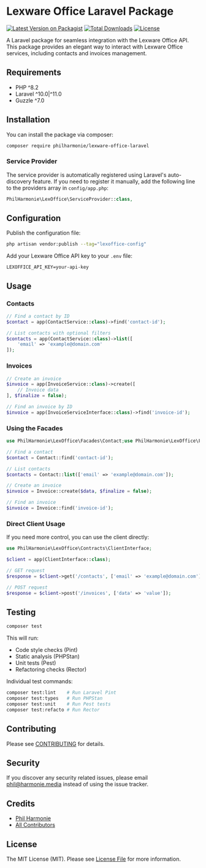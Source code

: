 # Lexware Office Laravel Package

[![Latest Version on Packagist](https://img.shields.io/packagist/v/philharmonie/lexware-office-laravel.svg?style=flat-square)](https://packagist.org/packages/philharmonie/lexware-office-laravel)
[![Total Downloads](https://img.shields.io/packagist/dt/philharmonie/lexware-office-laravel.svg?style=flat-square)](https://packagist.org/packages/philharmonie/lexware-office-laravel)
[![License](https://img.shields.io/packagist/l/philharmonie/lexware-office-laravel.svg?style=flat-square)](https://packagist.org/packages/philharmonie/lexware-office-laravel)

A Laravel package for seamless integration with the Lexware Office API. This package provides an elegant way to interact with Lexware Office services, including contacts and invoices management.

## Requirements

- PHP ^8.2
- Laravel ^10.0|^11.0
- Guzzle ^7.0

## Installation

You can install the package via composer:

```bash
composer require philharmonie/lexware-office-laravel
```

### Service Provider

The service provider is automatically registered using Laravel's auto-discovery feature. If you need to register it manually, add the following line to the providers array in `config/app.php`:

```php
PhilHarmonie\LexOffice\ServiceProvider::class,
```

## Configuration

Publish the configuration file:

```bash
php artisan vendor:publish --tag="lexoffice-config"
```

Add your Lexware Office API key to your `.env` file:

```env
LEXOFFICE_API_KEY=your-api-key
```

## Usage

### Contacts

```php
// Find a contact by ID
$contact = app(ContactService::class)->find('contact-id');

// List contacts with optional filters
$contacts = app(ContactService::class)->list([
    'email' => 'example@domain.com'
]);
```

### Invoices

```php
// Create an invoice
$invoice = app(InvoiceService::class)->create([
    // Invoice data
], $finalize = false);

// Find an invoice by ID
$invoice = app(InvoiceServiceInterface::class)->find('invoice-id');
```

### Using the Facades

```php
use PhilHarmonie\LexOffice\Facades\Contact;use PhilHarmonie\LexOffice\Facades\Invoice;

// Find a contact
$contact = Contact::find('contact-id');

// List contacts
$contacts = Contact::list(['email' => 'example@domain.com']);

// Create an invoice
$invoice = Invoice::create($data, $finalize = false);

// Find an invoice
$invoice = Invoice::find('invoice-id');
```

### Direct Client Usage

If you need more control, you can use the client directly:

```php
use PhilHarmonie\LexOffice\Contracts\ClientInterface;

$client = app(ClientInterface::class);

// GET request
$response = $client->get('/contacts', ['email' => 'example@domain.com']);

// POST request
$response = $client->post('/invoices', ['data' => 'value']);
```

## Testing

```bash
composer test
```

This will run:

- Code style checks (Pint)
- Static analysis (PHPStan)
- Unit tests (Pest)
- Refactoring checks (Rector)

Individual test commands:

```bash
composer test:lint    # Run Laravel Pint
composer test:types   # Run PHPStan
composer test:unit    # Run Pest tests
composer test:refacto # Run Rector
```

## Contributing

Please see [CONTRIBUTING](CONTRIBUTING.md) for details.

## Security

If you discover any security related issues, please email phil@harmonie.media instead of using the issue tracker.

## Credits

- [Phil Harmonie](https://github.com/philharmonie)
- [All Contributors](../../contributors)

## License

The MIT License (MIT). Please see [License File](LICENSE.md) for more information.
